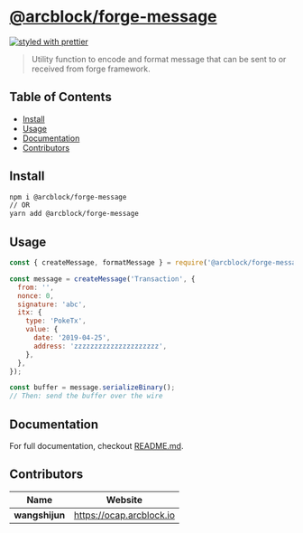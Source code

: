 # [**@arcblock/forge-message**](https://github.com/arcblock/forge-js)

[![styled with prettier](https://img.shields.io/badge/styled_with-prettier-ff69b4.svg)](https://github.com/prettier/prettier)

> Utility function to encode and format message that can be sent to or received from forge framework.


## Table of Contents

* [Install](#install)
* [Usage](#usage)
* [Documentation](#documentation)
* [Contributors](#contributors)


## Install

```sh
npm i @arcblock/forge-message
// OR
yarn add @arcblock/forge-message
```


## Usage

```js
const { createMessage, formatMessage } = require('@arcblock/forge-message');

const message = createMessage('Transaction', {
  from: '',
  nonce: 0,
  signature: 'abc',
  itx: {
    type: 'PokeTx',
    value: {
      date: '2019-04-25',
      address: 'zzzzzzzzzzzzzzzzzzzzz',
    },
  },
});

const buffer = message.serializeBinary();
// Then: send the buffer over the wire
```


## Documentation

For full documentation, checkout [README.md](./docs/README.md).


## Contributors

| Name           | Website                    |
| -------------- | -------------------------- |
| **wangshijun** | <https://ocap.arcblock.io> |
